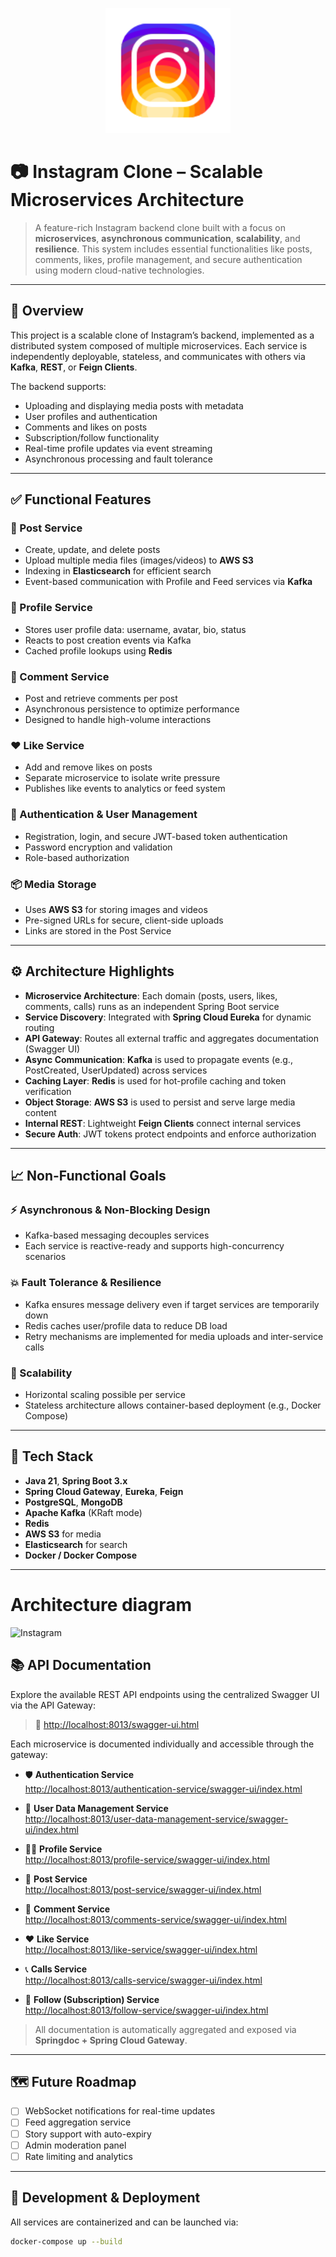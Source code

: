 <p align="center">
	<img src="https://github.com/Mart6DeLavi/Instagram/blob/master/icons8-instagram-144.png" alt="Libro Logo" width="200"/>
</p>

# 📷 Instagram Clone – Scalable Microservices Architecture

> A feature-rich Instagram backend clone built with a focus on **microservices**, **asynchronous communication**, **scalability**, and **resilience**. This system includes essential functionalities like posts, comments, likes, profile management, and secure authentication using modern cloud-native technologies.

---

## 🧭 Overview

This project is a scalable clone of Instagram’s backend, implemented as a distributed system composed of multiple microservices. Each service is independently deployable, stateless, and communicates with others via **Kafka**, **REST**, or **Feign Clients**.

The backend supports:
- Uploading and displaying media posts with metadata
- User profiles and authentication
- Comments and likes on posts
- Subscription/follow functionality
- Real-time profile updates via event streaming
- Asynchronous processing and fault tolerance

---

## ✅ Functional Features

### 📄 Post Service
- Create, update, and delete posts
- Upload multiple media files (images/videos) to **AWS S3**
- Indexing in **Elasticsearch** for efficient search
- Event-based communication with Profile and Feed services via **Kafka**

### 👤 Profile Service
- Stores user profile data: username, avatar, bio, status
- Reacts to post creation events via Kafka
- Cached profile lookups using **Redis**

### 💬 Comment Service
- Post and retrieve comments per post
- Asynchronous persistence to optimize performance
- Designed to handle high-volume interactions

### ❤️ Like Service
- Add and remove likes on posts
- Separate microservice to isolate write pressure
- Publishes like events to analytics or feed system

### 🔐 Authentication & User Management
- Registration, login, and secure JWT-based token authentication
- Password encryption and validation
- Role-based authorization

### 📦 Media Storage
- Uses **AWS S3** for storing images and videos
- Pre-signed URLs for secure, client-side uploads
- Links are stored in the Post Service

---

## ⚙️ Architecture Highlights

- **Microservice Architecture**: Each domain (posts, users, likes, comments, calls) runs as an independent Spring Boot service
- **Service Discovery**: Integrated with **Spring Cloud Eureka** for dynamic routing
- **API Gateway**: Routes all external traffic and aggregates documentation (Swagger UI)
- **Async Communication**: **Kafka** is used to propagate events (e.g., PostCreated, UserUpdated) across services
- **Caching Layer**: **Redis** is used for hot-profile caching and token verification
- **Object Storage**: **AWS S3** is used to persist and serve large media content
- **Internal REST**: Lightweight **Feign Clients** connect internal services
- **Secure Auth**: JWT tokens protect endpoints and enforce authorization

---

## 📈 Non-Functional Goals

### ⚡ Asynchronous & Non-Blocking Design
- Kafka-based messaging decouples services
- Each service is reactive-ready and supports high-concurrency scenarios

### 💥 Fault Tolerance & Resilience
- Kafka ensures message delivery even if target services are temporarily down
- Redis caches user/profile data to reduce DB load
- Retry mechanisms are implemented for media uploads and inter-service calls

### 🚀 Scalability
- Horizontal scaling possible per service
- Stateless architecture allows container-based deployment (e.g., Docker Compose)

---

## 🧰 Tech Stack

- **Java 21**, **Spring Boot 3.x**
- **Spring Cloud Gateway**, **Eureka**, **Feign**
- **PostgreSQL**, **MongoDB**
- **Apache Kafka** (KRaft mode)
- **Redis**
- **AWS S3** for media
- **Elasticsearch** for search
- **Docker / Docker Compose**

---

# Architecture diagram
![Instagram](https://github.com/user-attachments/assets/86b0e27f-63c2-4a04-b9e3-8e61f2814f7f)

## 📚 API Documentation

Explore the available REST API endpoints using the centralized Swagger UI via the API Gateway:

> 🔗 [http://localhost:8013/swagger-ui.html](http://localhost:8013/swagger-ui.html)

Each microservice is documented individually and accessible through the gateway:

- 🛡️ **Authentication Service**  
  [http://localhost:8013/authentication-service/swagger-ui/index.html](http://localhost:8013/authentication-service/swagger-ui/index.html)

- 👤 **User Data Management Service**  
  [http://localhost:8013/user-data-management-service/swagger-ui/index.html](http://localhost:8013/user-data-management-service/swagger-ui/index.html)

- 🧑‍💼 **Profile Service**  
  [http://localhost:8013/profile-service/swagger-ui/index.html](http://localhost:8013/profile-service/swagger-ui/index.html)

- 📝 **Post Service**  
  [http://localhost:8013/post-service/swagger-ui/index.html](http://localhost:8013/post-service/swagger-ui/index.html)

- 💬 **Comment Service**  
  [http://localhost:8013/comments-service/swagger-ui/index.html](http://localhost:8013/comments-service/swagger-ui/index.html)

- ❤️ **Like Service**  
  [http://localhost:8013/like-service/swagger-ui/index.html](http://localhost:8013/like-service/swagger-ui/index.html)

- 📞 **Calls Service**  
  [http://localhost:8013/calls-service/swagger-ui/index.html](http://localhost:8013/calls-service/swagger-ui/index.html)

- 👥 **Follow (Subscription) Service**  
  [http://localhost:8013/follow-service/swagger-ui/index.html](http://localhost:8013/follow-service/swagger-ui/index.html)

> All documentation is automatically aggregated and exposed via **Springdoc + Spring Cloud Gateway**.

---

## 🗺️ Future Roadmap

- [ ] WebSocket notifications for real-time updates
- [ ] Feed aggregation service
- [ ] Story support with auto-expiry
- [ ] Admin moderation panel
- [ ] Rate limiting and analytics

---

## 🧪 Development & Deployment

All services are containerized and can be launched via:

```bash
docker-compose up --build

